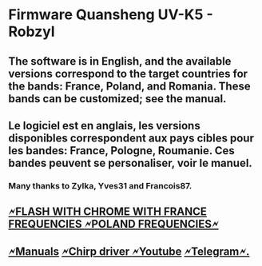# Firmware Quansheng UV-K5 - Robzyl
## The software is in English, and the available versions correspond to the target countries for the bands: France, Poland, and Romania. These bands can be customized; see the manual. 
## Le logiciel est en anglais, les versions disponibles correspondent aux pays cibles pour les bandes: France, Pologne, Roumanie. Ces bandes peuvent se personaliser, voir le manuel.
### Many thanks to Zylka, Yves31 and Francois87.
<h2><a href="https://egzumer.github.io/uvtools/?firmwareURL=https://github.com/Robby69400/UV-K5-Firmware-Robby69/releases/download/V5.2/robzyl.en.fr.packed.bin" rel="nofollow"> 🗲FLASH WITH CHROME WITH FRANCE FREQUENCIES
</a> <a href="https://egzumer.github.io/uvtools/?firmwareURL=https://github.com/Robby69400/UV-K5-Firmware-Robby69/releases/download/V5.2/robzyl.en.pl.packed.bin" rel="nofollow">    🗲POLAND FREQUENCIES🗲 </a></h2>
<h2><a href="https://github.com/Robby69400/UV-K5-Firmware-Robby69/tree/master/Manuals" rel="nofollow">🗲Manuals</a>
<a href="https://github.com/Robby69400/UV-K5-Firmware-Robby69/blob/master/Chirp/uvk5_Robby69.py" rel="nofollow">🗲Chirp driver </a>
<a href="https://www.youtube.com/@robby_69400" rel="nofollow">🗲Youtube</a> <a href="https://t.me/k5robby69">🗲Telegram🗲.</a> </h2>

